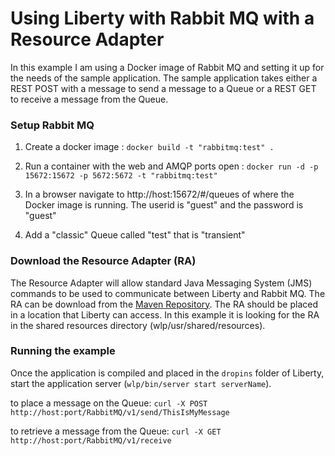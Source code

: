 # Using Liberty with Rabbit MQ with a Resource Adapter #

In this example I am using a Docker image of Rabbit MQ and setting it up for the needs of the sample application.  The sample application takes either a REST POST with a message to send a message to a Queue or a REST GET to receive a message from the Queue.

### Setup Rabbit MQ ###
1. Create a docker image : 
`docker build -t "rabbitmq:test" .`

2. Run a container with the web and AMQP ports open : 
`docker run -d -p 15672:15672 -p 5672:5672 -t "rabbitmq:test"`

3. In a browser navigate to http://host:15672/#/queues of where the Docker image is running.  The userid is "guest" and the password is "guest"

4. Add a "classic" Queue called "test" that is "transient"

### Download the Resource Adapter (RA) ###
The Resource Adapter will allow standard Java Messaging System (JMS) commands to be used to communicate between Liberty and Rabbit MQ.  The RA can be download from the [Maven Repository](https://mvnrepository.com/artifact/org.amqphub.jca/resource-adapter/1.0.0). The RA should be placed in a location that Liberty can access.  In this example it is looking for the RA in the shared resources directory (wlp/usr/shared/resources).

### Running the example ###
Once the application is compiled and placed in the `dropins` folder of Liberty, start the application server (`wlp/bin/server start serverName`).

to place a message on the Queue:
`curl -X POST http://host:port/RabbitMQ/v1/send/ThisIsMyMessage`

to retrieve a message from the Queue:
`curl -X GET http://host:port/RabbitMQ/v1/receive`